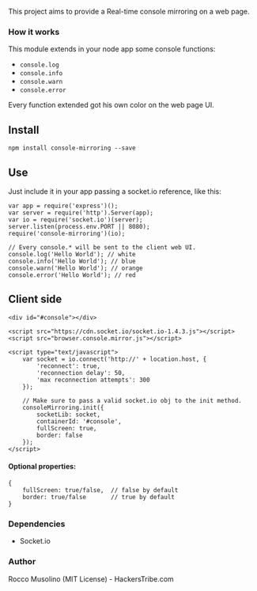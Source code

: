 This project aims to provide a Real-time console mirroring on a web page. 

### How it works

This module extends in your node app some console functions:
- <code>console.log</code>
- <code>console.info</code>
- <code>console.warn</code>
- <code>console.error</code>

Every function extended got his own color on the web page UI.

## Install

    npm install console-mirroring --save

## Use

Just include it in your app passing a socket.io reference, like this:

    var app = require('express')();
    var server = require('http').Server(app);
    var io = require('socket.io')(server);
    server.listen(process.env.PORT || 8080);
    require('console-mirroring')(io);

    // Every console.* will be sent to the client web UI.
    console.log('Hello World'); // white
    console.info('Hello World'); // blue
    console.warn('Hello World'); // orange
    console.error('Hello World'); // red


## Client side

    <div id="#console"></div>

    <script src="https://cdn.socket.io/socket.io-1.4.3.js"></script>
	<script src="browser.console.mirror.js"></script>

    <script type="text/javascript">
        var socket = io.connect('http://' + location.host, {
            'reconnect': true,
            'reconnection delay': 50,
            'max reconnection attempts': 300
        });
    
        // Make sure to pass a valid socket.io obj to the init method.
        consoleMirroring.init({
            socketLib: socket,
            containerId: '#console',
            fullScreen: true,
            border: false
        });
    </script>

#### Optional properties:
    
    {
        fullScreen: true/false,  // false by default
        border: true/false       // true by default
    }

### Dependencies

- Socket.io

### Author

Rocco Musolino (MIT License) - HackersTribe.com